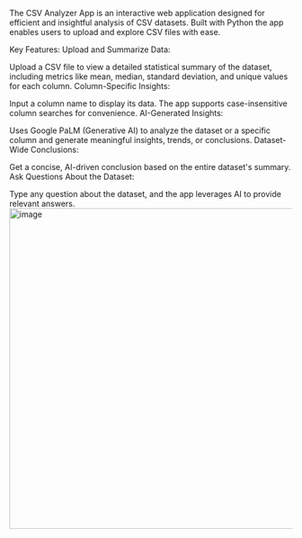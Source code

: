 The CSV Analyzer App is an interactive web application designed for efficient and insightful analysis of CSV datasets. Built with Python the app enables users to upload and explore CSV files with ease.

Key Features:
Upload and Summarize Data:

Upload a CSV file to view a detailed statistical summary of the dataset, including metrics like mean, median, standard deviation, and unique values for each column.
Column-Specific Insights:

Input a column name to display its data. The app supports case-insensitive column searches for convenience.
AI-Generated Insights:

Uses Google PaLM (Generative AI) to analyze the dataset or a specific column and generate meaningful insights, trends, or conclusions.
Dataset-Wide Conclusions:

Get a concise, AI-driven conclusion based on the entire dataset's summary.
Ask Questions About the Dataset:

Type any question about the dataset, and the app leverages AI to provide relevant answers.
<img width="570" alt="image" src="https://github.com/user-attachments/assets/d420e6b7-d855-4eec-b74f-f8b1f456b3af" />

